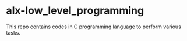 # alx-low_level_programming
This repo contains codes in C programming language to perform various tasks.
